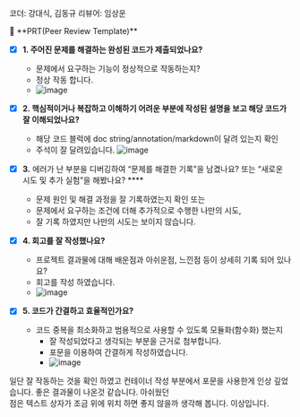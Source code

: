 코더: 강대식, 김동규     리뷰어: 임상운

<aside>
🔑 **PRT(Peer Review Template)**

- [x]  **1. 주어진 문제를 해결하는 완성된 코드가 제출되었나요?**
    - 문제에서 요구하는 기능이 정상적으로 작동하는지?
    - 정상 작동 합니다.
    - ![image](https://github.com/chocoelf/quest/assets/168162744/66818187-93f5-40ac-98e6-2f48bbd8574d)
    
- [x]  **2. 핵심적이거나 복잡하고 이해하기 어려운 부분에 작성된 설명을 보고 해당 코드가 잘 이해되었나요?**
    - 해당 코드 블럭에 doc string/annotation/markdown이 달려 있는지 확인
    - 주석이 잘 달려있습니다.
    ![image](https://github.com/chocoelf/quest/assets/168162744/fe98e57e-82cc-475e-9df0-63e1b8e344c2)

        
- [x]  **3.** 에러가 난 부분을 디버깅하여 “문제를 해결한 기록”을 남겼나요? 또는
   “새로운 시도 및 추가 실험”을 해봤나요? ****
    - 문제 원인 및 해결 과정을 잘 기록하였는지 확인 또는
    - 문제에서 요구하는 조건에 더해 추가적으로 수행한 나만의 시도,
    - 잘 기록 하였지만 나만의 시도는 보이지 않습니다.
        
- [x]  **4. 회고를 잘 작성했나요?**
    - 프로젝트 결과물에 대해 배운점과 아쉬운점, 느낀점 등이 상세히 기록 되어 있나요?
    - 회고를 작성 하였습니다.
    - ![image](https://github.com/chocoelf/quest/assets/168162744/4a5e65fe-21fc-4b3b-b1c5-84b0fe64cb36)


- [x]  **5. 코드가 간결하고 효율적인가요?**
    - 코드 중복을 최소화하고 범용적으로 사용할 수 있도록 모듈화(함수화) 했는지
        - 잘 작성되었다고 생각되는 부분을 근거로 첨부합니다.
        - 포문을 이용하여 간결하게 작성하였습니다.
        - ![image](https://github.com/chocoelf/quest/assets/168162744/bc9bb9b1-7d4f-40a5-84ce-5a6a0a2a3909)


    
</aside>


 일단 잘 작동하는 것을 확인 하였고 컨테이너 작성 부분에서 포문을 사용한게 인상 깊었습니다. 좋은 결과물이 나온것 같습니다. 아쉬웠던  
 점은 텍스트 상자가 조금 위에 위치 하면 좋지 않을까 생각해 봅니다. 이상입니다.
